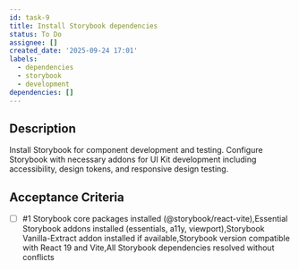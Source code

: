 ```yaml
---
id: task-9
title: Install Storybook dependencies
status: To Do
assignee: []
created_date: '2025-09-24 17:01'
labels:
  - dependencies
  - storybook
  - development
dependencies: []
---
```


## Description

Install Storybook for component development and testing. Configure Storybook with necessary addons for UI Kit development including accessibility, design tokens, and responsive design testing.

## Acceptance Criteria
<!-- AC:BEGIN -->
- [ ] #1 Storybook core packages installed (@storybook/react-vite),Essential Storybook addons installed (essentials, a11y, viewport),Storybook Vanilla-Extract addon installed if available,Storybook version compatible with React 19 and Vite,All Storybook dependencies resolved without conflicts
<!-- AC:END -->
